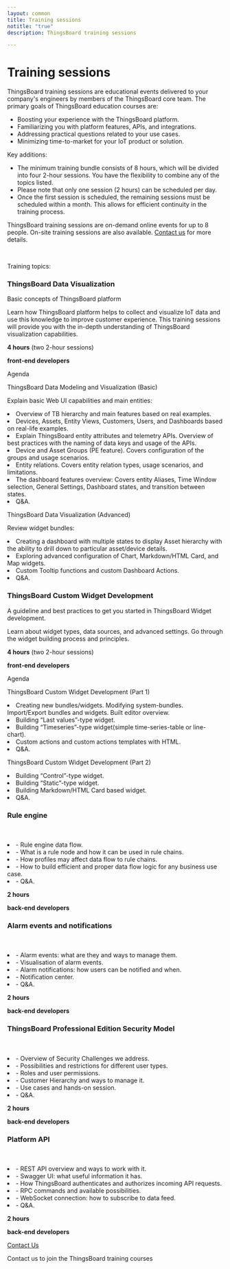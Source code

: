 ```yaml
---
layout: common
title: Training sessions
notitle: "true"
description: ThingsBoard training sessions

---
```


<h1 class="mainTitle">Training sessions</h1>

ThingsBoard training sessions are educational events delivered to your company's engineers by members of the ThingsBoard core team. The primary goals of ThingsBoard education courses are:

- Boosting your experience with the ThingsBoard platform.
- Familiarizing you with platform features, APIs, and integrations.
- Addressing practical questions related to your use cases.
- Minimizing time-to-market for your IoT product or solution.

Key additions:
- The minimum training bundle consists of 8 hours, which will be divided into four 2-hour sessions. You have the flexibility to combine any of the topics listed.
- Please note that only one session (2 hours) can be scheduled per day.
- Once the first session is scheduled, the remaining sessions must be scheduled within a month. This allows for efficient continuity in the training process.

ThingsBoard training sessions are on-demand online events for up to 8 people. On-site training sessions are also available. [Contact us](/docs/contact-us/) for more details.

<br/>

<span class="heading">Training topics:</span>

<div class="service-info-blocks">
    <div class="card">
    <h3 class="title">ThingsBoard Data Visualization</h3>
    <p class="sub-title">Basic concepts of ThingsBoard platform</p>
    <p class="description">Learn how ThingsBoard platform helps to collect and visualize IoT data and use this knowledge to improve customer experience. This training sessions will provide you with the in-depth understanding of ThingsBoard visualization capabilities.</p>
    <div class="card-bot">
      <p class="length"><b>4 hours</b> (two 2-hour sessions)</p>
      <p class="audience"><b>front-end developers</b></p>
      <div id="thingsboard-data-visualization" class="card-drop" onclick="dropContent(id)">Agenda</div>
    </div>
    <div id="thingsboard-data-visualization" class="drop-content">
      <div>
        <p>ThingsBoard Data Modeling and Visualization (Basic)</p>
        <p class="sub-title">Explain basic Web UI capabilities and main entities:</p>
        <li>Overview of TB hierarchy and main features based on real examples.</li>
        <li>Devices, Assets, Entity Views, Customers, Users, and Dashboards based on real-life examples.</li>
        <li>Explain ThingsBoard entity attributes and telemetry APIs. Overview of best practices with the naming of data keys and usage of the APIs.</li>
        <li>Device and Asset Groups (PE feature). Covers configuration of the groups and usage scenarios.</li>
        <li>Entity relations. Covers entity relation types, usage scenarios, and limitations.</li>
        <li>The dashboard features overview: Covers entity Aliases, Time Window selection, General Settings, Dashboard states, and transition between states.</li>
        <li>Q&A.</li>
        <p>ThingsBoard Data Visualization (Advanced)</p>
        <p class="sub-title">Review widget bundles:</p>
        <li>Creating a dashboard with multiple states to display Asset hierarchy with the ability to drill down to particular asset/device details.</li>
        <li>Exploring advanced configuration of Chart, Markdown/HTML Card, and Map widgets.</li>
        <li>Custom Tooltip functions and custom Dashboard Actions.</li>
        <li>Q&A.</li>
      </div>
    </div>
  </div>

  <div class="card">
    <h3 class="title">ThingsBoard Custom Widget Development</h3>
    <p class="sub-title">A guideline and best practices to get you started in ThingsBoard Widget development.</p>
    <p class="description">Learn about widget types, data sources, and advanced settings. Go through the widget building process and principles.</p>
    <div class="card-bot">
      <p class="length"><b>4 hours</b> (two 2-hour sessions)</p>
      <p class="audience"><b>front-end developers</b></p>
      <div id="device-connectivity" class="card-drop" onclick="dropContent(id)">Agenda</div>
    </div>
    <div id="device-connectivity" class="drop-content">
      <div>
        <p>ThingsBoard Custom Widget Development (Part 1)</p>
        <li>Creating new bundles/widgets. Modifying system-bundles. Import/Export bundles and widgets. Built editor overview.</li>
        <li>Building “Last values”-type widget.</li>
        <li>Building “Timeseries”-type widget(simple time-series-table or line-chart).</li>
        <li>Custom actions and custom actions templates with HTML.</li>
        <li>Q&A.</li>
        <p>ThingsBoard Custom Widget Development (Part 2)</p>
        <li>Building “Control”-type widget.</li>
        <li>Building “Static”-type widget.</li>
        <li>Building Markdown/HTML Card based widget.</li>
        <li>Q&A.</li>
      </div>
    </div>
  </div>

  <div class="card">
    <h3 class="title">Rule engine</h3>
    <p class="sub-title">ㅤ</p>
    <div>
        <li> - Rule engine data flow.</li>
        <li> - What is a rule node and how it can be used in rule chains.</li>
        <li> - How profiles may affect data flow to rule chains.</li>
        <li> - How to build efficient and proper data flow logic for any business use case.</li>
        <li> - Q&A.</li>
    </div>
    <div class="card-bot">
      <p class="length"><b>2 hours</b></p>
      <p class="audience"><b>back-end developers</b></p>
    </div>
  </div>

  <div class="card">
    <h3 class="title">Alarm events and notifications</h3>
    <p class="sub-title">ㅤ</p>
    <div>
        <li> - Alarm events: what are they and ways to manage them.</li>
        <li> - Visualisation of alarm events.</li>
        <li> - Alarm notifications: how users can be notified and when.</li>
        <li> - Notification center.</li>
        <li> - Q&A.</li>
    </div>
    <div class="card-bot">
      <p class="length"><b>2 hours</b></p>
      <p class="audience"><b>back-end developers</b></p>
    </div>
  </div>

  <div class="card">
    <h3 class="title">ThingsBoard Professional Edition Security Model</h3>
    <p class="sub-title">ㅤ</p>
    <div>
        <li> - Overview of Security Challenges we address.</li>
        <li> - Possibilities and restrictions for different user types.</li>
        <li> - Roles and user permissions.</li>
        <li> - Customer Hierarchy and ways to manage it.</li>
        <li> - Use cases and hands-on session.</li>
        <li> - Q&A.</li>
    </div>
    <div class="card-bot">
      <p class="length"><b>2 hours</b></p>
      <p class="audience"><b>back-end developers</b></p>
    </div>
  </div>

  <div class="card">
    <h3 class="title">Platform API</h3>
    <p class="sub-title">ㅤ</p>
    <div>
        <li> - REST API overview and ways to work with it.</li>
        <li> - Swagger UI: what useful information it has.</li>
        <li> - How ThingsBoard authenticates and authorizes incoming API requests.</li>
        <li> - RPC commands and available possibilities.</li>
        <li> - WebSocket connection: how to subscribe to data feed.</li>
        <li> - Q&A.</li>
    </div>
    <div class="card-bot">
      <p class="length"><b>2 hours</b></p>
      <p class="audience"><b>back-end developers</b></p>
    </div>
  </div>
</div>

<div class="bottom">
    <a href="/docs/contact-us/" class="contact-button">Contact Us</a>
    <p>Contact us to join the ThingsBoard training courses</p>
</div>